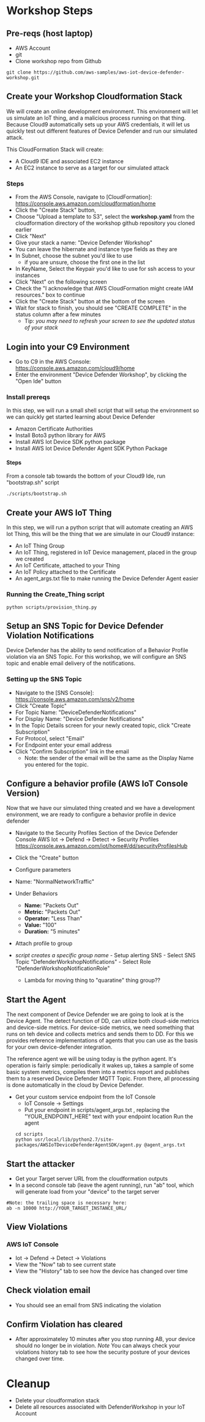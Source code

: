 # Workshop Steps
## Pre-reqs (host laptop)

  - AWS Account
  - git
  - Clone workshop repo from Github
  ```
  git clone https://github.com/aws-samples/aws-iot-device-defender-workshop.git
  ```

## Create your Workshop Cloudformation Stack

We will create an online development environment. This environment will
let us simulate an IoT thing, and a malicious process running on that thing. Because Cloud9 automatically sets up your AWS credentials, it will let us quickly test out different features of Device Defender and run our simulated attack.

This CloudFormation Stack will create:

  - A Cloud9 IDE and associated EC2 instance
  - An EC2 instance to serve as a target for our simulated attack

### Steps

  - From the AWS Console, navigate to [CloudFormation]: https://console.aws.amazon.com/cloudformation/home
  - Click the "Create Stack" button,
  - Choose "Upload a template to S3", select the
    **workshop.yaml** from the cloudformation directory of the workshop github repository you cloned earlier
  - Click "Next"
  - Give your stack a name: "Device Defender Workshop"
  - You can leave the hibernate and instance type fields as they are
  - In Subnet, choose the subnet you'd like to use
      - if you are unsure, choose the first one in the list
  - In KeyName, Select the Keypair you'd like to use for ssh access to your instances
  - Click "Next" on the following screen
  - Check the "I acknowledge that AWS CloudFormation might create IAM resources." box to continue
  - Click the "Create Stack" button at the bottom of the screen
  - Wait for stack to finish, you should see "CREATE COMPLETE" in the status column after a few minutes
      - Tip: *you may need to refresh your screen to see the updated
        status of your stack*

## Login into your C9 Environment

  - Go to C9 in the AWS Console: https://console.aws.amazon.com/cloud9/home
  - Enter the environment "Device Defender Workshop", by clicking the "Open Ide" button

### Install prereqs

In this step, we will run a small shell script that will setup the environment so we can quickly get started learning about Device Defender

- Amazon Certificate Authorities
- Install Boto3 python library for AWS
- Install AWS Iot Device SDK python package
- Install AWS Iot Device Defender Agent SDK Python Package

#### Steps

From a console tab towards the bottom of your Cloud9 Ide, run "bootstrap.sh" script

   ```
   ./scripts/bootstrap.sh
   ```
## Create your AWS IoT Thing

  In this step, we will run a python script that will automate creating an AWS Iot Thing, this will be the thing that we are simulate in our Cloud9 instance:
  - An IoT Thing Group
  - An IoT Thing, registered in IoT Device management, placed in the group we created
  - An IoT Certificate, attached to your Thing
  - An IoT Policy attached to the Certificate
  - An agent_args.txt file to make running the Device Defender Agent easier

### Running the Create_Thing script

```
python scripts/provision_thing.py

```

## Setup an SNS Topic for Device Defender Violation Notifications

Device Defender has the ability to send notification of a Behavior Profile violation via an SNS Topic. For this workshop, we will configure an SNS topic and enable email delivery of the notifications.

### Setting up the SNS Topic

- Navigate to the [SNS Console]: https://console.aws.amazon.com/sns/v2/home
- Click "Create Topic"
- For Topic Name: "DeviceDefenderNotifications"
- For Display Name: "Device Defender Notifications"
- In the Topic Details screen for your newly created topic, click "Create Subscription"
- For Protocol, select "Email"
- For Endpoint enter your email address
- Click "Confirm Subscription" link in the email
  - Note: the sender of the email will be the same as the Display Name you entered for the topic.

## Configure a behavior profile (AWS IoT Console Version)

Now that we have our simulated thing created and we have a development
environment, we are ready to configure a behavior profile in device
defender

- Navigate to the Security Profiles Section of the Device Defender Console
AWS Iot -> Defend -> Detect -> Security Profiles
https://console.aws.amazon.com/iot/home#/dd/securityProfilesHub

- Click the "Create" button
- Configure parameters
- Name: "NormalNetworkTraffic"
- Under Behaviors
  - **Name:** "Packets Out"
  - **Metric:** "Packets Out"
  - **Operator:** "Less Than"
  - **Value:** "100"
  - **Duration:** "5 minutes"
- Attach profile to group
- *script creates a specific group name*
      - Setup alerting SNS
      - Select SNS Topic "DefenderWorkshopNotifications"
      - Select Role "DefenderWorkshopNotificationRole" 
  - Lambda for moving thing to "quaratine" thing group??

## Start the Agent

The next component of Device Defender we are going to look at is the
Device Agent. The detect function of DD, can utilize both cloud-side
metrics and device-side metrics. For device-side metrics, we need
something that runs on teh device and collects metrics and sends them to
DD. For this we provides reference implementations of agents that you
can use as the basis for your own device-defender integration.

The reference agent we will be using today is the python agent. It's
operation is fairly simple: periodically it wakes up, takes a sample of
some basic system metrics, compiles them into a metrics report and
publishes them to a reserved Device Defender MQTT Topic. From there, all
processing is done automatically in the cloud by Device Defender.

- Get your custom service endpoint from the IoT Console
  - IoT Console -> Settings
  - Put your endpoint in scripts/agent\_args.txt , replacing the "YOUR_ENDPOINT_HERE" text with your endpoint location
  Run the agent
  ```
  cd scripts
  python usr/local/lib/python2.7/site-packages/AWSIoTDeviceDefenderAgentSDK/agent.py @agent_args.txt
  ```
## Start the attacker

- Get your Target server URL from the cloudformation outputs
- In a second console tab (leave the agent running), run "ab" tool, which will generate load from your "device" to the target server

```
#Note: the trailing space is necessary here:
ab -n 10000 http://YOUR_TARGET_INSTANCE_URL/
```

## View Violations
### AWS IoT Console
- Iot -> Defend -> Detect -> Violations
- View the "Now" tab to see current state
- View the "History" tab to see how the device has changed over time

## Check violation email
- You should see an email from SNS indicating the violation
## Confirm Violation has cleared
- After approximateley 10 minutes after you stop running AB, your device should no longer be in violation. _Note_ You can always check your violations history tab to see how the security posture of your devices changed over time. 

# Cleanup
 -  Delete your cloudformation stack
 -  Delete all resources associated with DefenderWorkshop in your IoT Account
